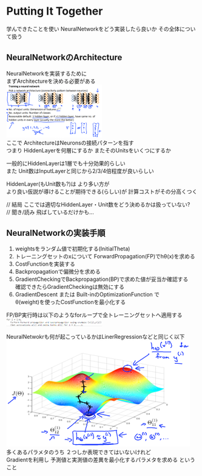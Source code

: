 # Putting It Together
学んできたことを使い NeuralNetworkをどう実装したら良いか その全体について扱う  

## NeuralNetworkのArchitecture
NeuralNetworkを実装するために  
まずArchitectureを決める必要がある  
<img src="../../img/05_07_architecture_of_neural_network.png" width=50% >    
ここで ArchitectureはNeuronsの接続パターンを指す  
つまり HiddenLayerを何層にするか またそのUnitsをいくつにするか  

一般的にHiddenLayerは1層でも十分効果的らしい  
また Unit数はInputLayerと同じから2/3/4倍程度が良いらしい  

HiddenLayer(もUnit数も?)は より多い方が  
より良い仮説が導けることが期待できる(らしい)が 計算コストがその分高くつく  

// 結局 ここでは適切なHiddenLayer・Unit数をどう決めるかは扱っていない?  
// 聞き/読み 飛ばしているだけかも...  

## NeuralNetworkの実装手順
1. weightsをランダム値で初期化する(InitialTheta)  
1. トレーニングセットのxについて ForwardPropagation(FP)でhθ(x)を求める  
1. CostFunctionを実装する  
1. Backpropagationで偏微分を求める
1. GradientCheckingでBackpropagation(BP)で求めた値が妥当か確認する  
  確認できたらGradientCheckingは無効にする  
1. GradientDescent または Built-inのOptimizationFunction で  
  θ(weight)を使ったCostFunctionを最小化する  

FP/BP実行時は以下のようなforループで全トレーニングセットへ適用する  
<img src="../../img/05_07_loof_op_fp_bp.png" width=50% >    

NeuralNetwokrも何が起こっているかはLinerRegressionなどと同じく以下  
<img src="../../img/05_07_image_of_implementing_neural_network.png" >  
多くあるパラメタのうち ２つしか表現できてはいないけれど  
Gradientを利用し 予測値と実測値の差異を最小化するパラメタを求める ということ  
